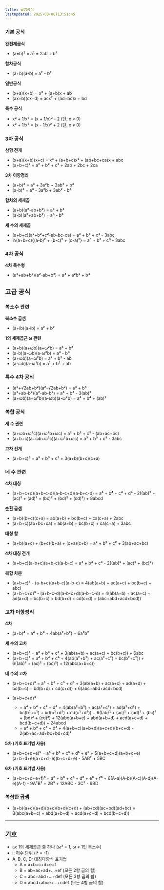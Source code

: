 ```yaml
---
title: 곱셈공식
lastUpdated: 2025-08-06T13:51:45
---
```


### 기본 공식

**완전제곱식**

- (a±b)² = a² ± 2ab + b²

**합차공식**

- (a+b)(a-b) = a² - b²

**일반공식**

- (x+a)(x+b) = x² + (a+b)x + ab
- (ax+b)(cx+d) = acx² + (ad+bc)x + bd

**특수 공식**

- x² + 1/x² = (x + 1/x)² - 2 (단, x ≠ 0)
- x² + 1/x² = (x - 1/x)² + 2 (단, x ≠ 0)

### 3차 공식

**삼항 전개**

- (x+a)(x+b)(x+c) = x³ + (a+b+c)x² + (ab+bc+ca)x + abc
- (a+b+c)² = a² + b² + c² + 2ab + 2bc + 2ca

**3차 이항정리**

- (a+b)³ = a³ + 3a²b + 3ab² + b³
- (a-b)³ = a³ - 3a²b + 3ab² - b³

**합차의 세제곱**

- (a+b)(a²-ab+b²) = a³ + b³
- (a-b)(a²+ab+b²) = a³ - b³

**세 수의 세제곱**

- (a+b+c)(a²+b²+c²-ab-bc-ca) = a³ + b³ + c³ - 3abc
- ½(a+b+c){(a-b)² + (b-c)² + (c-a)²} = a³ + b³ + c³ - 3abc

### 4차 공식

**4차 특수형**

- (a²+ab+b²)(a²-ab+b²) = a⁴ + a²b² + b⁴

## 고급 공식

### 복소수 관련

**복소수 곱셈**

- (a+ib)(a-ib) = a² + b²

**1의 세제곱근 ω 관련**

- (a+b)(a+ωb)(a+ω²b) = a³ + b³
- (a-b)(a-ωb)(a-ω²b) = a³ - b³
- (a+ωb)(a+ω²b) = a² + b² - ab
- (a-ωb)(a-ω²b) = a² + b² + ab

### 특수 4차 공식

- (a²+√2ab+b²)(a²-√2ab+b²) = a⁴ + b⁴
- (a²+ab-b²)(a²-ab-b²) = a⁴ + b⁴ - 3(ab)²
- (a+ωb)(a+ω²b)(a-ωb)(a-ω²b) = a⁴ + b⁴ + (ab)²

### 복합 공식

**세 수 관련**

- (a+ωb+ω²c)(a+ω²b+ωc) = a² + b² + c² - (ab+ac+bc)
- (a+b+c)(a+ωb+ω²c)(a+ω²b+ωc) = a³ + b³ + c³ - 3abc

**고차 전개**

- (a+b+c)³ = a³ + b³ + c³ + 3(a+b)(b+c)(c+a)

### 네 수 관련

**4차 대칭**

- (a+b+c+d)(a+b-c-d)(a-b-c+d)(a-b+c-d) = a⁴ + b⁴ + c⁴ + d⁴ - 2((ab)² + (ac)² + (ad)² + (bc)² + (bd)² + (cd)²) + 8abcd

**순환 곱셈**

- (a+b)(b+c)(c+a) = ab(a+b) + bc(b+c) + ca(c+a) + 2abc
- (a+b+c)(ab+bc+ca) = ab(a+b) + bc(b+c) + ca(c+a) + 3abc

**대칭 합**

- (a+b)(a+c) + (b+c)(b+a) + (c+a)(c+b) = a² + b² + c² + 3(ab+ac+bc)

**4차 대칭 전개**

- (a+b+c)(a-b+c)(a+b-c)(a-b-c) = a⁴ + b⁴ + c⁴ - 2((ab)² + (ac)² + (bc)²)

**복합 차분**

- (a+b+c)³ - (a-b+c)(a+b-c)(a-b-c) = 4(ab(a+b) + ac(a+c) + bc(b+c) + abc)
- (a+b+c+d)³ - (a+b-c-d)(a-b-c+d)(a-b+c-d) = 4(ab(a+b) + ac(a+c) + ad(a+d) + bc(b+c) + bd(b+d) + cd(c+d) + (abc+abd+acd+bcd))

### 고차 이항정리

**4차**

- (a+b)⁴ = a⁴ + b⁴ + 4ab(a²+b²) + 6a²b²

**세 수의 고차**

- (a+b+c)³ = a³ + b³ + c³ + 3(ab(a+b) + ac(a+c) + bc(b+c)) + 6abc
- (a+b+c)⁴ = a⁴ + b⁴ + c⁴ + 4(ab(a²+b²) + ac(a²+c²) + bc(b²+c²)) + 6((ab)² + (ac)² + (bc)²) + 12(abc(a+b+c))

**네 수의 고차**

- (a+b+c+d)³ = a³ + b³ + c³ + d³ + 3(ab(a+b) + ac(a+c) + ad(a+d) + bc(b+c) + bd(b+d) + cd(c+d)) + 6(abc+abd+acd+bcd)

- (a+b+c+d)⁴
  - = a⁴ + b⁴ + c⁴ + d⁴ + 4(ab(a²+b²) + ac(a²+c²) + ad(a²+d²) + bc(b²+c²) + bd(b²+d²) + cd(c²+d²)) + 6((ab)² + (ac)² + (ad)² + (bc)² + (bd)² + (cd)²) + 12(abc(a+b+c) + abd(a+b+d) + acd(a+c+d) + bcd(b+c+d)) + 24abcd
  - = a⁴ + b⁴ + c⁴ + d⁴ + 4(a+b+c)(a+b+d)(a+c+d)(b+c+d) - 2(ab+ac+ad+bc+bd+cd)²

**5차 (기호 표기법 사용)**

- (a+b+c+d+e)⁵ = a⁵ + b⁵ + c⁵ + d⁵ + e⁵ + 5(a+b+c+d)(a+b+c+e)(a+b+d+e)(a+c+d+e)(b+c+d+e) - 5AB² + 5BC

**6차 (기호 표기법 사용)**

- (a+b+c+d+e+f)⁶ = a⁶ + b⁶ + c⁶ + d⁶ + e⁶ + f⁶ + 6(A-a)(A-b)(A-c)(A-d)(A-e)(A-f) - 9A²B² + 2B³ + 12ABC - 3C² - 6BD

### 복잡한 곱셈

- (a+b)(a+c)(a+d)(b+c)(b+d)(c+d) + (ab+cd)(ac+bd)(ad+bc) = B(abc(a+b+c) + abd(a+b+d) + acd(a+c+d) + bcd(b+c+d))

---

## 기호

- ω: 1의 세제곱근 중 하나 (ω³ = 1, ω ≠ 1인 복소수)
- i: 허수 단위 (i² = -1)
- A, B, C, D: 대칭다항식 표기법
  - A = a+b+c+d+e+f
  - B = ab+ac+ad+...+ef (모든 2항 곱의 합)
  - C = abc+abd+...+def (모든 3항 곱의 합)
  - D = abcd+abce+...+cdef (모든 4항 곱의 합)
